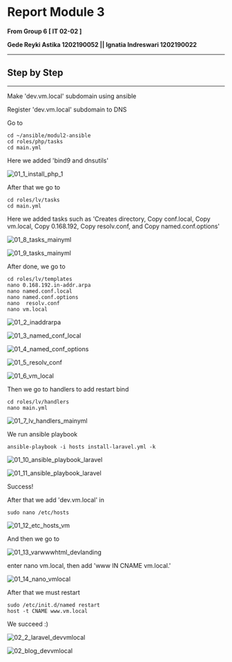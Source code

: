 # Report Module 3

**From Group 6 [ IT 02-02 ]**

**Gede Reyki Astika   1202190052 || Ignatia Indreswari  1202190022**

------

## Step by Step

------

Make 'dev.vm.local' subdomain using ansible

Register 'dev.vm.local' subdomain to DNS

Go to

```
cd ~/ansible/modul2-ansible
cd roles/php/tasks
cd main.yml
```

Here we added 'bind9 and dnsutils'

![01_1_install_php_1](assets/01_1_install_php_1.PNG)

After that we go to

```
cd roles/lv/tasks
cd main.yml
```

Here we added tasks such as  'Creates directory, Copy conf.local, Copy vm.local, Copy 0.168.192, Copy resolv.conf, and Copy named.conf.options'

![01_8_tasks_mainyml](assets/01_8_tasks_mainyml.PNG)

![01_9_tasks_mainyml](assets/01_9_tasks_mainyml.PNG)

After done, we go to

```
cd roles/lv/templates
nano 0.168.192.in-addr.arpa
nano named.conf.local
nano named.conf.options
nano  resolv.conf
nano vm.local
```

![01_2_inaddrarpa](assets/01_2_inaddrarpa.PNG)

![01_3_named_conf_local](assets/01_3_named_conf_local.PNG)

![01_4_named_conf_options](assets/01_4_named_conf_options.PNG)

![01_5_resolv_conf](assets/01_5_resolv_conf.PNG)

![01_6_vm_local](assets/01_6_vm_local.PNG)

Then we go to handlers to add restart bind

```
cd roles/lv/handlers
nano main.yml
```

![01_7_lv_handlers_mainyml](assets/01_7_lv_handlers_mainyml.PNG)

We run ansible playbook

```
ansible-playbook -i hosts install-laravel.yml -k
```

![01_10_ansible_playbook_laravel](assets/01_10_ansible_playbook_laravel.PNG)

![01_11_ansible_playbook_laravel](assets/01_11_ansible_playbook_laravel.PNG)

Success!

After that we add 'dev.vm.local' in

```
sudo nano /etc/hosts
```

![01_12_etc_hosts_vm](assets/01_12_etc_hosts_vm.PNG)

And then we go to

![01_13_varwwwhtml_devlanding](assets/01_13_varwwwhtml_devlanding.PNG)

enter nano vm.local, then add 'www IN CNAME vm.local.'

![01_14_nano_vmlocal](assets/01_14_nano_vmlocal.PNG)

After that we must restart

```
sudo /etc/init.d/named restart
host -t CNAME www.vm.local
```

We succeed :)

![02_2_laravel_devvmlocal](assets/02_2_laravel_devvmlocal.PNG)

![02_blog_devvmlocal](assets/02_blog_devvmlocal.PNG)

